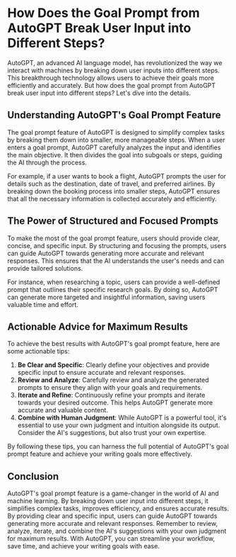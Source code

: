 # How Does the Goal Prompt from AutoGPT Break User Input into Different Steps?

AutoGPT, an advanced AI language model, has revolutionized the way we interact with machines by breaking down user inputs into different steps. This breakthrough technology allows users to achieve their goals more efficiently and accurately. But how does the goal prompt from AutoGPT break user input into different steps? Let's dive into the details.

## Understanding AutoGPT's Goal Prompt Feature

The goal prompt feature of AutoGPT is designed to simplify complex tasks by breaking them down into smaller, more manageable steps. When a user enters a goal prompt, AutoGPT carefully analyzes the input and identifies the main objective. It then divides the goal into subgoals or steps, guiding the AI through the process.

For example, if a user wants to book a flight, AutoGPT prompts the user for details such as the destination, date of travel, and preferred airlines. By breaking down the booking process into smaller steps, AutoGPT ensures that all the necessary information is collected accurately and efficiently.

## The Power of Structured and Focused Prompts

To make the most of the goal prompt feature, users should provide clear, concise, and specific input. By structuring and focusing the prompts, users can guide AutoGPT towards generating more accurate and relevant responses. This ensures that the AI understands the user's needs and can provide tailored solutions.

For instance, when researching a topic, users can provide a well-defined prompt that outlines their specific research goals. By doing so, AutoGPT can generate more targeted and insightful information, saving users valuable time and effort.

## Actionable Advice for Maximum Results

To achieve the best results with AutoGPT's goal prompt feature, here are some actionable tips:

1. **Be Clear and Specific**: Clearly define your objectives and provide specific input to ensure accurate and relevant responses.
2. **Review and Analyze**: Carefully review and analyze the generated prompts to ensure they align with your goals and requirements.
3. **Iterate and Refine**: Continuously refine your prompts and iterate towards your desired outcome. This helps AutoGPT generate more accurate and valuable content.
4. **Combine with Human Judgment**: While AutoGPT is a powerful tool, it's essential to use your own judgment and intuition alongside its output. Consider the AI's suggestions, but also trust your own expertise.

By following these tips, you can harness the full potential of AutoGPT's goal prompt feature and achieve your writing goals more effectively.

## Conclusion

AutoGPT's goal prompt feature is a game-changer in the world of AI and machine learning. By breaking down user input into different steps, it simplifies complex tasks, improves efficiency, and ensures accurate results. By providing clear and specific input, users can guide AutoGPT towards generating more accurate and relevant responses. Remember to review, analyze, iterate, and combine the AI's suggestions with your own judgment for maximum results. With AutoGPT, you can streamline your workflow, save time, and achieve your writing goals with ease.

        
        